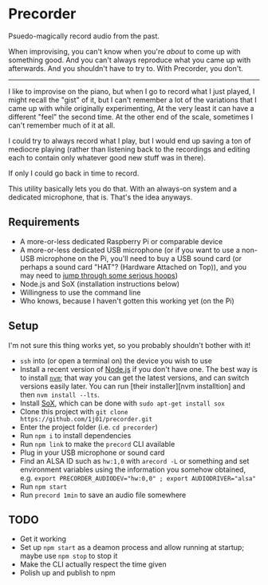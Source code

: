 
# Precorder

Psuedo-magically record audio from the past.

When improvising, you can't know when you're *about* to come up with something good.
And you can't always reproduce what you came up with afterwards.
And you shouldn't have to try to.
With Precorder, you don't.

-----

I like to improvise on the piano,
but when I go to record what I just played,
I might recall the "gist" of it,
but I can't remember a lot of the variations
that I came up with while originally experimenting,
At the very least it can have a different "feel" the second time.
At the other end of the scale, sometimes I can't remember much of it at all.

I could try to always record what I play,
but I would end up saving a ton of mediocre playing
(rather than listening back to the recordings and editing each to contain only whatever good new stuff was in there).

If only I could go back in time to record.

This utility basically lets you do that.
With an always-on system and a dedicated microphone, that is.
That's the idea anyways.


## Requirements

* A more-or-less dedicated Raspberry Pi or comparable device
* A more-or-less dedicated USB microphone
(or if you want to use a non-USB microphone on the Pi,
you'll need to buy a USB sound card (or perhaps a sound card "HAT"? (Hardware Attached on Top)),
and you may need to [jump through some serious hoops](http://www.g7smy.co.uk/2013/08/recording-sound-on-the-raspberry-pi/))
* Node.js and SoX (installation instructions below)
* Willingness to use the command line
* Who knows, because I haven't gotten this working yet (on the Pi)


## Setup

I'm not sure this thing works yet, so you probably shouldn't bother with it!

* `ssh` into (or open a terminal on) the device you wish to use
* Install a recent version of [Node.js][] if you don't have one.
The best way is to install [`nvm`][nvm]; that way you can get the latest versions, and can switch versions easily later.
You can run [their installer][nvm installtion] and then `nvm install --lts`.
* Install [SoX][],
which can be done with `sudo apt-get install sox`
* Clone this project with `git clone https://github.com/1j01/precorder.git`
* Enter the project folder (i.e. `cd precorder`)
* Run `npm i` to install dependencies
* Run `npm link` to make the `precord` CLI available
* Plug in your USB microphone or sound card
* Find an ALSA ID such as `hw:1,0` with `arecord -L` or something
and set environment variables using the information you somehow obtained,
e.g. `export PRECORDER_AUDIODEV="hw:0,0" ; export AUDIODRIVER="alsa"`
* Run `npm start`
* Run `precord 1min` to save an audio file somewhere


## TODO

* Get it working
* Set up `npm start` as a deamon process and allow running at startup; maybe use `npm stop` to stop it
* Make the CLI actually respect the time given
* Polish up and publish to npm

[Node.js]: https://nodejs.org/
[nvm]: https://github.com/creationix/nvm
[nvm installation]: https://github.com/creationix/nvm#installation
[SoX]: http://sox.sourceforge.net/
